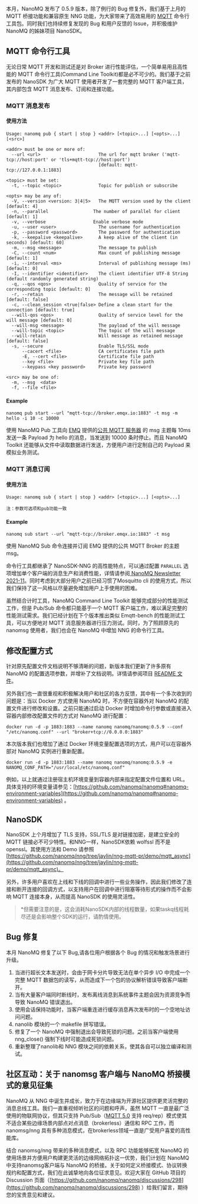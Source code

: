 本月，NanoMQ 发布了 0.5.9 版本，除了例行的 Bug 修复外，我们基于上月的 MQTT 桥接功能和兼容原生 NNG 功能，为大家带来了高效易用的 [MQTT](https://www.emqx.com/zh/mqtt) 命令行工具包。同时我们也持续修复发现的 Bug 和用户反馈的 Issue，并积极维护 NanoMQ 的姊妹项目 NanoSDK。

## MQTT 命令行工具

无论日常 MQTT 开发和测试还是对 Broker 进行性能评估，一个简单易用且高性能的 MQTT 命令行工具(Command Line Toolkit)都是必不可少的。我们基于之前发布的 NanoSDK 为广大 MQTT 使用者开发了一套完整的 MQTT 客户端工具，其内部包含 MQTT 消息发布、订阅和连接功能。

### MQTT 消息发布

#### 使用方法

```
Usage: nanomq pub { start | stop } <addr> [<topic>...] [<opts>...] [<src>]

<addr> must be one or more of:
  --url <url>                      The url for mqtt broker ('mqtt-tcp://host:port' or 'tls+mqtt-tcp://host:port') 
                                   [default: mqtt-tcp://127.0.0.1:1883]

<topic> must be set:
  -t, --topic <topic>              Topic for publish or subscribe

<opts> may be any of:
  -V, --version <version: 3|4|5>   The MQTT version used by the client [default: 4]
  -n, --parallel                 The number of parallel for client [default: 1]
  -v, --verbose                  Enable verbose mode
  -u, --user <user>                The username for authentication
  -p, --password <password>        The password for authentication
  -k, --keepalive <keepalive>      A keep alive of the client (in seconds) [default: 60]
  -m, --msg <message>              The message to publish
  -C, --count <num>                Max count of publishing message [default: 1]
  -i, --interval <ms>              Interval of publishing message (ms) [default: 0]
  -I, --identifier <identifier>    The client identifier UTF-8 String (default randomly generated string)
  -q, --qos <qos>                  Quality of service for the corresponding topic [default: 0]
  -r, --retain                     The message will be retained [default: false]
  -c, --clean_session <true|false> Define a clean start for the connection [default: true]
  --will-qos <qos>                 Quality of service level for the will message [default: 0]
  --will-msg <message>             The payload of the will message
  --will-topic <topic>             The topic of the will message
  --will-retain                    Will message as retained message [default: false]
  -s, --secure                     Enable TLS/SSL mode
      --cacert <file>              CA certificates file path
      -E, --cert <file>            Certificate file path
      --key <file>                 Private key file path
      --keypass <key password>     Private key password

<src> may be one of:
  -m, --msg  <data>                
  -f, --file <file>
```

#### Example

```
nanomq pub start --url "mqtt-tcp://broker.emqx.io:1883" -t msg -m hello -i 10 -c 10000
```

使用 NanoMQ Pub 工具向 [EMQ](https://www.emqx.com/zh) 提供的[公共 MQTT 服务器](https://www.emqx.com/zh/mqtt/public-mqtt5-broker) 的 msg 主题每 10ms 发送一条 Payload 为 hello 的消息，当发送到 10000 条时停止。而且 NanoMQ Toolkit 还能够从文件中读取数据进行发送，方便用户进行定制自己的 Payload 来模拟业务测试。

### MQTT 消息订阅

#### 使用方法

```
Usage: nanomq sub { start | stop } <addr> [<topic>...] [<opts>...]

注：参数可选项和pub功能一致
```

#### Example

```
nanomq sub start --url "mqtt-tcp://broker.emqx.io:1883" -t msg
```

使用 NanoMQ Sub 命令连接并订阅 EMQ 提供的公共 MQTT Broker 的主题msg。

命令行工具都继承了 NanoSDK-NNG 的高性能特点，可以通过配置 `PARALLEL` 选项增加单个客户端的消息生产和消费性能，详情请参阅[ NanoMQ Newsletter 2021-11](https://www.emqx.com/zh/blog/nanomq-newsletter-202111)。同时考虑到大部分用户之前已经习惯了Mosquitto cli 的使用方式，所以我们保持了这一风格以尽量避免增加用户上手使用的困难。

虽然结合计时工具，NanoMQ Command Line Toolkit 能够完成部分的性能测试工作，但是 Pub/Sub 命令都只能基于一个 MQTT 客户端工作，难以满足完整的性能测试需求。我们已经计划在下个版本推出类似 Emqtt-bench 的性能测试工具，可以方便地对 MQTT 消息服务器进行压力测试。同时，为了照顾原先的 nanomsg 使用者，我们也会在 NanoMQ 中增加 NNG 的命令行工具。

## 修改配置方式

针对原先配置文件文档说明不够清晰的问题，新版本我们更新了许多原有 NanoMQ 的配置选项参数，并增补了文档说明。详情请参阅项目 [README 文件](https://github.com/nanomq/nanomq#configuration)。

另外我们也一直很重视和积极解决用户和社区的各方反馈，其中有一个多次收到的问题是：当以 Docker 方式使用 NanoMQ 时，不方便在容器外对 NanoMQ 的配置文件进行修改和设置。之前只能通过启动 Docker 时增加命令行参数或直接进入容器内部修改配置文件的方式对 NanoMQ 进行配置：

```
docker run -d -p 1883:1883 --name nanomq nanomq/nanomq:0.5.9 --conf "/etc/nanomq.conf" --url "broker+tcp://0.0.0.0:1883"
```

本次版本我们也增加了通过 Docker 环境变量配置选项的方式，用户可以在容器外部对 NanoMQ 实例进行重新配置。

```
docker run -d -p 1883:1883 --name nanomq nanomq/nanomq:0.5.9 -e NANOMQ_CONF_PATH="/usr/local/etc/nanomq.conf"
```

例如，以上就通过注册宿主机环境变量到容器内部来指定配置文件位置和 URL。具体支持的环境变量请参见：[https://github.com/nanomq/nanomq#nanomq-environment-variables](https://github.com/nanomq/nanomq#nanomq-environment-variables) 。

## NanoSDK

NanoSDK 上个月增加了 TLS 支持，SSL/TLS 是对链接加密，是建立安全的 MQTT 链接必不可少特性。和NNG一样，NanoSDK依赖 wolfssl 而不是 openssl。其使用方法和 Demo 请参照 [https://github.com/nanomq/nng/tree/jaylin/nng-mqtt-pr/demo/mqtt_async](https://github.com/nanomq/nng/tree/jaylin/nng-mqtt-pr/demo/mqtt_async)。

另外，许多用户喜欢在上线和下线的回调中进行一些业务操作，因此我们修改了连接和断开连接的回调方式，以支持用户在回调中进行阻塞等待形式的操作而不会影响 MQTT 连接本身，从而提高 NanoSDK 的使用灵活性。

> *但需要注意的是，这会消耗NanoSDK内部的线程数量，如果taskq线程耗尽还是会影响整个SDK的运行，请酌情使用。

## Bug 修复

本月 NanoMQ 修复了以下 Bug,请各位用户根据各个 Bug 的情况和触发场景进行升级。

1. 当进行超长文本发送时，会由于网卡分片导致无法在单个异步 I/O 中完成一个完整 MQTT 数据包的读写，从而造成下一个包的协议解析错误导致客户端断开。
2. 当有大量客户端同时断线时，发布离线消息到系统事件主题会因为资源竞争而导致 NanoMQ 错误退出。
3. 使用会话保持功能时，当客户端重连进行缓存消息再次发布时的一个空地址访问问题。
4. nanolib 模块的一个 makefile 拼写错误。
5. 修复了一个 NanoMQ 中强制退出会导致死锁的问题。之前当客户端使用 nng_close() 强制下线时可能造成死锁问题。
6. 重新整理了nanolib和 NNG 模块之间的依赖关系，使其各自可以独立编译和测试。

## 社区互动：关于 nanomsg 客户端与 NanoMQ 桥接模式的意见征集

NanoMQ 从 NNG 中诞生并成长，致力于在边缘端为开源社区提供更灵活完整的消息总线工具。我们一直重视倾听社区的问题和呼声，虽然 MQTT 一直是最广泛使用的物联网协议，但其只支持 Pub/Sub（[MQTT 5.0](https://www.emqx.com/zh/mqtt/mqtt5) 支持 req/rep）模式使其不适合某些边缘场景内部点对点消息（brokerless）通信和 RPC 工作，而 nanomsg/nng 具有多种消息模式，在brokerless领域一直是广受用户喜爱的高性能库。

结合 nanomsg/nng 带来的多种消息模式，以及 RPC 功能能够拓宽 NanoMQ 的使用场景并方便用户构建更灵活的边缘网络拓扑这一优势，我们计划在 NanoMQ 中支持nanomsg客户端与 NanoMQ 的桥接。关于如何定义桥接模式、协议转换规约和配置方式，我们在此诚挚地向各位征求意见。欢迎大家在 GitHub 项目的 Discussion 页面（[https://github.com/nanomq/nanomq/discussions/298](https://github.com/nanomq/nanomq/discussions/298) ）给我们留言，期待您的宝贵意见和建议。
